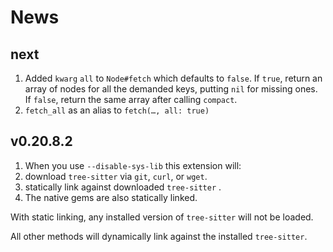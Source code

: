 # News

## next

1. Added `kwarg` `all` to `Node#fetch` which defaults to `false`.
   If `true`, return an array of nodes for all the demanded keys, putting `nil`
   for missing ones.
   If `false`, return the same array after calling `compact`.
1. `fetch_all` as an alias to `fetch(…, all: true)`

## v0.20.8.2

1. When you use `--disable-sys-lib` this extension will:
  1. download `tree-sitter` via `git`, `curl`, or `wget`.
  1. statically link against downloaded `tree-sitter` . 
1. The native gems are also statically linked.

With static linking, any installed version of `tree-sitter` will not be loaded.

All other methods will dynamically link against the installed `tree-sitter`.
